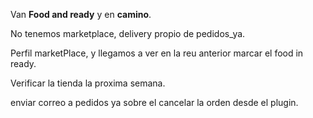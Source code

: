 Van **Food and ready** y en **camino**.

No tenemos marketplace, delivery propio de pedidos_ya. 

Perfil marketPlace, y llegamos a ver en la reu anterior marcar el food in ready. 

Verificar la tienda la proxima semana.


enviar correo a pedidos ya sobre el cancelar la orden desde el plugin.